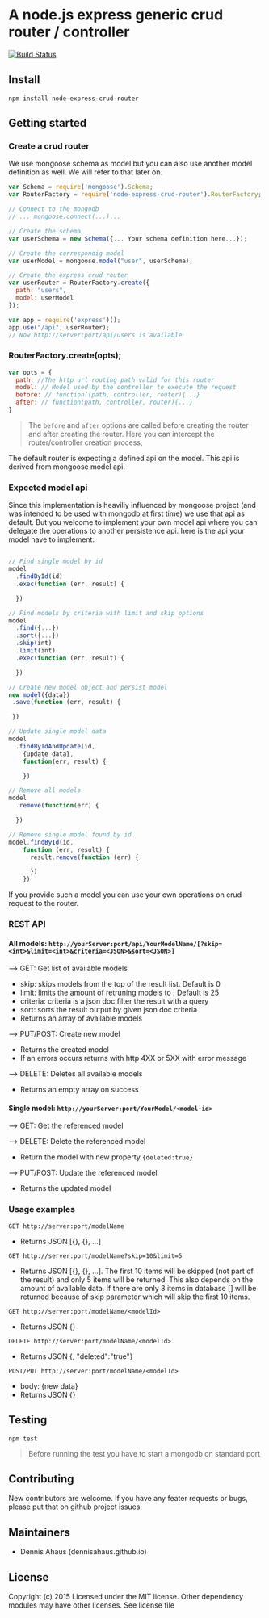 # A node.js express generic crud router / controller

[![Build Status](https://travis-ci.org/DennisAhaus/node-express-crud-router.svg)](https://travis-ci.org/DennisAhaus/node-express-crud-router)

## Install

`npm install node-express-crud-router`

## Getting started
### Create a crud router
We use mongoose schema as model but you can also use another model definition as well. We will refer to that later on.

```js
var Schema = require('mongoose').Schema;
var RouterFactory = require('node-express-crud-router').RouterFactory;

// Connect to the mongodb
// ... mongoose.connect(...)...

// Create the schema
var userSchema = new Schema({... Your schema definition here...});

// Create the correspondig model
var userModel = mongoose.model("user", userSchema);

// Create the express crud router
var userRouter = RouterFactory.create({
  path: "users",
  model: userModel
});

var app = require('express')();
app.use("/api", userRouter);
// Now http://server:port/api/users is available
```

### RouterFactory.create(opts);

```js
var opts = {
  path: //The http url routing path valid for this router
  model: // Model used by the controller to execute the request
  before: // function((path, controller, router){...}
  after: // function(path, controller, router){...}
}
```

> The `before` and `after` options are called before creating the router and after creating the router. Here you can intercept the router/controller creation process;

The default router is expecting a defined api on the model. This api is derived from mongoose model api.

### Expected model api
Since this implementation is heaviliy influenced by mongoose project (and was intended to be used with mongodb at first time) we use that api as default. But you welcome to implement your own model api where you can delegate the operations to another persistence api. here is the api your model have to implement:

```js

// Find single model by id
model
  .findById(id)
  .exec(function (err, result) {

  })

// Find models by criteria with limit and skip options
model
  .find({...})
  .sort({...})
  .skip(int)
  .limit(int)
  .exec(function (err, result) {

  })

// Create new model object and persist model
new model({data})
 .save(function (err, result) {

 })

// Update single model data
model
  .findByIdAndUpdate(id,
    {update data},
    function(err, result) {

    })

// Remove all models
model
  .remove(function(err) {

  })

// Remove single model found by id
model.findById(id,
    function (err, result) {
      result.remove(function (err) {

      })
    })
```

If you provide such a model you can use your own operations on crud request to the router.

### REST API
#### All models: `http://yourServer:port/api/YourModelName/[?skip=<int>&limit=<int>&criteria=<JSON>&sort=<JSON>]`
--> GET: Get list of available models
- skip: skips <int> models from the top of the result list. Default is 0
- limit: limits the amount of retruning models to <limit>. Default is 25
- criteria: criteria is a json doc filter the result with a query
- sort: sorts the result output by given json doc criteria
- Returns an array of available models

--> PUT/POST: Create new model
- Returns the created model
- If an errors occurs returns with http 4XX or 5XX with error message

--> DELETE: Deletes all available models
- Returns an empty array on success

#### Single model:  `http://yourServer:port/YourModel/<model-id>`
--> GET: Get the referenced model

--> DELETE: Delete the referenced model
- Return the model with new property `{deleted:true}`

--> PUT/POST: Update the referenced model
- Returns the updated model

### Usage examples
`GET http://server:port/modelName`
- Returns JSON [{<your model>}, {<your model>}, ...]

`GET http://server:port/modelName?skip=10&limit=5`
- Returns JSON [{<your model>}, {<your model>}, ...]. The first 10 items will be skipped (not part of the result) and only 5 items will be returned. This also depends on the amount of available data. If there are only 3 items in database [] will be returned because of skip parameter which will skip the first 10 items.

`GET http://server:port/modelName/<modelId>`
- Returns JSON {<your model>}

`DELETE http://server:port/modelName/<modelId>`
- Returns JSON {<your model>, "deleted":"true"}

`POST/PUT http://server:port/modelName/<modelId>`
- body: {new data}
- Returns JSON {<your updated model with new data>}

## Testing
`npm test`

> Before running the test you have to start a mongodb on standard port

## Contributing
New contributors are welcome. If you have any feater requests or bugs, please put that on github project issues.

## Maintainers
- Dennis Ahaus (dennisahaus.github.io)

## License
Copyright (c) 2015 Licensed under the MIT license. Other dependency modules may have other licenses. See license file
